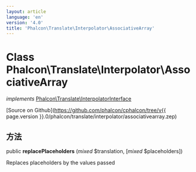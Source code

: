 ```yaml
---
layout: article
language: 'en'
version: '4.0'
title: 'Phalcon\Translate\Interpolator\AssociativeArray'
---
```

# Class **Phalcon\Translate\Interpolator\AssociativeArray**

*implements* [Phalcon\Translate\InterpolatorInterface](Phalcon_Translate_InterpolatorInterface)

[Source on Github](https://github.com/phalcon/cphalcon/tree/v{{ page.version }}.0/phalcon/translate/interpolator/associativearray.zep)

## 方法

public **replacePlaceholders** (*mixed* $translation, [*mixed* $placeholders])

Replaces placeholders by the values passed